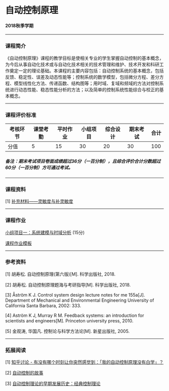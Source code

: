 # 自动控制原理

#### 2018秋季学期

---

### 课程简介

《自动控制原理》课程的教学目标是使相关专业的学生掌握自动控制的基本概念，为今后从事自动化技术或与自动化技术相关的技术管理和维护、技术开发和科研工作奠定一定的理论基础。本课程的主要内容包括：自动控制系统的基本概念，包括反馈、稳定性、误差及动态性能等；控制系统的数学模型，包括微分方程、差分方程、模型线性化方法、传递函数、结构图等；用时域、复域和频域的方法对控制系统进行动态性能、稳态性能分析的方法；以及简单的控制系统性能综合与校正的基本概念。

---

### 课程评价标准

|考核环节 | 课堂考勤 | 平时作业|小组项目|综合设计|期末考试|合计|
|---|---|---|---|---|---|---|
|分值| 5| 15|30|20|30|100|



##### 备注：期末考试项目卷面成绩超过36分（一百分制），且综合评价合计分数超过60分（一百分制）方可通过考试。 

---

### 课程资料


[1] [补充材料——灵敏度与补灵敏度](Materials/Performance_of_Feedback_system.pdf )


---

### 课程作业

 [小组项目一：系统建模与时域分析](Homework/Teamwork_01.md) (15分)
 
 [课程作业模板](Materials/课程作业模板.doc)
 
---

### 参考资料

[1] 胡寿松. 自动控制原理(第六版)[M]. 科学出版社, 2018.

[2] 胡寿松. 自动控制原理题海与考研指导[M]. 科学出版社, 2018.

[3] Åström K J. Control system design lecture notes for me 155a[J]. Department of Mechanical and Environmental Engineering University of California Santa Barbara, 2002: 333.

[4] Aström K J, Murray R M. Feedback systems: an introduction for scientists and engineers[M]. Princeton university press, 2010.

[5] 金观涛, 华国凡. 控制论与科学方法论[M]. 新星出版社, 2005.



---

### 拓展阅读

[1] [知乎讨论 - 有没有哪个时刻让你突然感觉到：「我的自动控制原理没有白学」？](https://www.zhihu.com/question/63508189)

[2] [自动控制的故事](Reading/自动控制的故事(全集).pdf)

[3] [自动控制理论的早期发展历史：经典控制理论](Reading/自动控制理论的早期发展历史：经典控制理论.pdf)

